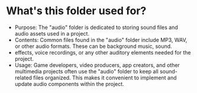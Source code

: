 # What's this folder used for?

- Purpose: The "audio" folder is dedicated to storing sound files and audio assets used in a project.
- Contents: Common files found in the "audio" folder include MP3, WAV, or other audio formats. These can be background music, sound.
- effects, voice recordings, or any other auditory elements needed for the project.
- Usage: Game developers, video producers, app creators, and other multimedia projects often use the "audio" folder to keep all sound-related files organized. This makes it convenient to implement and update audio components within the project.
